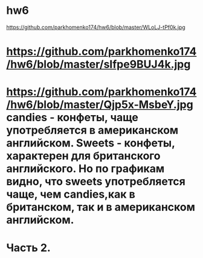 # hw6
https://github.com/parkhomenko174/hw6/blob/master/WLoLJ-tPf0k.jpg
# https://github.com/parkhomenko174/hw6/blob/master/sIfpe9BUJ4k.jpg
# https://github.com/parkhomenko174/hw6/blob/master/Qjp5x-MsbeY.jpg  candies - конфеты, чаще употребляется в американском английском. Sweets - конфеты, характерен для британского английского. Но по графикам видно, что sweets употребляется чаще, чем candies,как в британском, так и в американском английском. 
# Часть 2. 
# 
